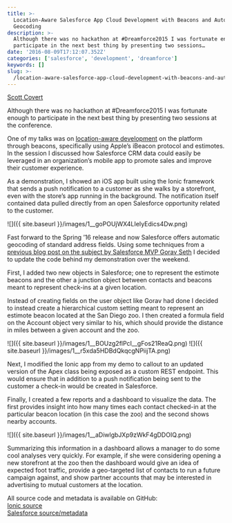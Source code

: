 ```yaml
---
title: >-
  Location-Aware Salesforce App Cloud Development with Beacons and Automatic
  Geocoding
description: >-
  Although there was no hackathon at #Dreamforce2015 I was fortunate enough to
  participate in the next best thing by presenting two sessions…
date: '2016-08-09T17:12:07.352Z'
categories: ['salesforce', 'development', 'dreamforce']
keywords: []
slug: >-
  /location-aware-salesforce-app-cloud-development-with-beacons-and-automatic-geocoding
---
```


[Scott
Covert](https://www.tython.co/)

Although there was no hackathon at #Dreamforce2015 I was fortunate enough to participate in the next best thing by presenting two sessions at the conference.

One of my talks was on [location-aware development](http://www.slideshare.net/developerforce/locationaware-salesforce1-development-with-beacons) on the platform through beacons, specifically using Apple’s iBeacon protocol and estimotes. In the session I discussed how Salesforce CRM data could easily be leveraged in an organization’s mobile app to promote sales and improve their customer experience.

As a demonstration, I showed an iOS app built using the Ionic framework that sends a push notification to a customer as she walks by a storefront, even with the store’s app running in the background. The notification itself contained data pulled directly from an open Salesforce opportunity related to the customer.

![]({{ site.baseurl }}/images/1__goPOUjWX4LIeIyEdics4Dw.png)

Fast forward to the Spring ’16 release and now Salesforce offers automatic geocoding of standard address fields. Using some techniques from a [previous blog post on the subject by Salesforce MVP Gorav Seth](http://goravseth.com/geocode-all-the-records) I decided to update the code behind my demonstration over the weekend.

First, I added two new objects in Salesforce; one to represent the estimote beacons and the other a junction object between contacts and beacons meant to represent check-ins at a given location.

Instead of creating fields on the user object like Gorav had done I decided to instead create a hierarchical custom setting meant to represent an estimote beacon located at the San Diego zoo. I then created a formula field on the Account object very similar to his, which should provide the distance in miles between a given account and the zoo.

![]({{ site.baseurl }}/images/1__BOUzg2flPcI__gFos21ReaQ.png)
![]({{ site.baseurl }}/images/1__r5xda5HDBdQkqcgNPiijTA.png)

Next, I modified the Ionic app from my demo to callout to an updated version of the Apex class being exposed as a custom REST endpoint. This would ensure that in addition to a push notification being sent to the customer a check-in would be created in Salesforce.

Finally, I created a few reports and a dashboard to visualize the data. The first provides insight into how many times each contact checked-in at the particular beacon location (in this case the zoo) and the second shows nearby accounts.

![]({{ site.baseurl }}/images/1__aDiwlgbJXp9zWkF4gDDOIQ.png)

Summarizing this information in a dashboard allows a manager to do some cool analyses very quickly. For example, if she were considering opening a new storefront at the zoo then the dashboard would give an idea of expected foot traffic, provide a geo-targeted list of contacts to run a future campaign against, and show partner accounts that may be interested in advertising to mutual customers at the location.

All source code and metadata is available on GitHub:  
[Ionic source](https://github.com/scottbcovert/salesforce-beacon-demo)  
[Salesforce source/metadata](https://github.com/scottbcovert/salesforce-beacon-demo-apex)